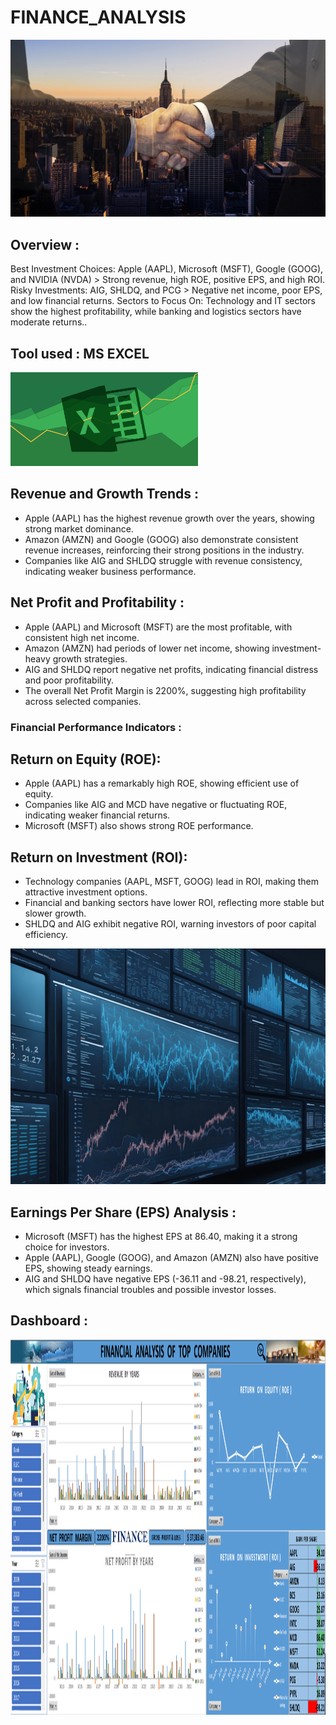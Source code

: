 # FINANCE_ANALYSIS
![FINANCE (4)](handshake-4011419_1280.jpg)

## Overview : 
Best Investment Choices: Apple (AAPL), Microsoft (MSFT), Google (GOOG), and NVIDIA (NVDA) > Strong revenue, high ROE, positive EPS, and high ROI.
Risky Investments: AIG, SHLDQ, and PCG > Negative net income, poor EPS, and low financial returns.
Sectors to Focus On: Technology and IT sectors show the highest profitability, while banking and logistics sectors have moderate returns..

## Tool used : MS EXCEL
<img src="./eXCEL.jpg" width="300" height="150"/>&nbsp;

## Revenue and Growth Trends :
- Apple (AAPL) has the highest revenue growth over the years, showing strong market dominance.
- Amazon (AMZN) and Google (GOOG) also demonstrate consistent revenue increases, reinforcing their strong positions in the industry.
- Companies like AIG and SHLDQ struggle with revenue consistency, indicating weaker business performance.

## Net Profit and Profitability :
- Apple (AAPL) and Microsoft (MSFT) are the most profitable, with consistent high net income.
- Amazon (AMZN) had periods of lower net income, showing investment-heavy growth strategies.
- AIG and SHLDQ report negative net profits, indicating financial distress and poor profitability.
- The overall Net Profit Margin is 2200%, suggesting high profitability across selected companies.

### Financial Performance Indicators :

## Return on Equity (ROE):
- Apple (AAPL) has a remarkably high ROE, showing efficient use of equity.
- Companies like AIG and MCD have negative or fluctuating ROE, indicating weaker financial returns.
- Microsoft (MSFT) also shows strong ROE performance.

## Return on Investment (ROI):
- Technology companies (AAPL, MSFT, GOOG) lead in ROI, making them attractive investment options.
- Financial and banking sectors have lower ROI, reflecting more stable but slower growth.
- SHLDQ and AIG exhibit negative ROI, warning investors of poor capital efficiency.

![image](ai-generated-8116143_1280.webp)


## Earnings Per Share (EPS) Analysis :
- Microsoft (MSFT) has the highest EPS at 86.40, making it a strong choice for investors.
- Apple (AAPL), Google (GOOG), and Amazon (AMZN) also have positive EPS, showing steady earnings.
- AIG and SHLDQ have negative EPS (-36.11 and -98.21, respectively), which signals financial troubles and possible investor losses.

## Dashboard :
<img src="./DASHBOARD.png" width="3000" height="600"/>&nbsp;


